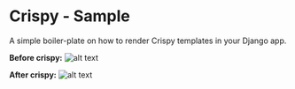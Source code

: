 # Crispy - Sample

A simple boiler-plate on how to render Crispy templates in your Django app.

**Before crispy:**
![alt text][pre]

**After crispy:**
![alt text][after]


[pre]: https://i.imgur.com/nPu2sVl.png "Before Crispy"
[after]: https://i.imgur.com/Zoy2xIs.png "After Crispy"